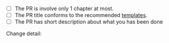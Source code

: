 <!-- Thank you for sending a PR! -->
<!-- Please perform the following checks and mark all the boxes accordingly. -->
<!-- Please see more detail about contribution guideline [here](https://github.com/rust-lang-th/book-th/blob/master/CONTRIBUTING.md) -->

- [ ] The PR is involve only 1 chapter at most.
- [ ] The PR title conforms to the recommended [templates](https://github.com/rust-lang-th/book-th/blob/master/CONTRIBUTING.md#commit-message).
- [ ] The PR has short description about what you has been done

Change detail:
<!-- Please add the PR description here -->
